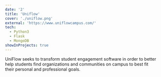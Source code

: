 ```yaml
---
date: '2'
title: 'Uniflow'
cover: './uniflow.png'
external: 'https://www.uniflowcampus.com/'
tech:
  - Python3
  - Flask
  - MongoDB
showInProjects: true
---
```


UniFlow seeks to transform student engagement software in order to better help students find organizations and communities on campus to best fit their personal and professional goals.
